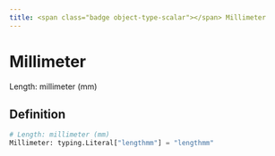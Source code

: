 ```yaml
---
title: <span class="badge object-type-scalar"></span> Millimeter
---
```

# <span class="badge object-type-scalar"></span> Millimeter

Length: millimeter (mm)

## Definition

```python
# Length: millimeter (mm)
Millimeter: typing.Literal["lengthmm"] = "lengthmm"
```
